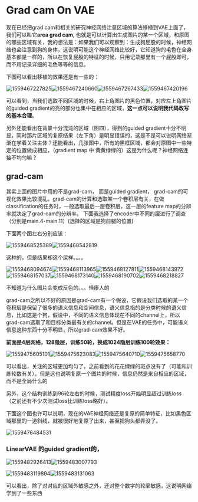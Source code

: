 # Grad cam On VAE

现在已经把grad cam和相关的研究神经网络注意区域的算法移植到VAE上面了，我们可以叫它**area grad cam**, 也就是可以计算出生成图片的某一个区域，和原图的哪些区域有关，我的想法是：如果我们可以观察到：生成狗屁股的时候，神经网络也会注意到狗的身体，这说明可能这个神经网络比较好，它知道狗的毛色在全身基本都是一样的，所以在恢复屁股的特征的时候，只用记录那里有一个屁股即可，而不用记录详细的毛色等等的信息。

下图可以看出移植的效果还是有一些的：

![1559467227825](./pics/1559467227825.png)![1559467240660](./pics/1559467240660.png)![1559467267433](./pics/1559467267433.png)![1559467420196](./pics/1559467420196.png)

可以看到，当我们选取不同区域的时候，右上角图片的黑色位置，对应左上角图片的guided gradient的亮的部分也集中在相应的区域，**这一点可以说明我代码改写的基本合理**。

另外还能看出在背景十分混沌的区域（图四），得到的guided gradient十分不明显，同时那片区域的复原结果（左下角）是明显错误的，这是不是可以说明网络渐渐在学着关注主体？还能看出，几张图中，所有的黑框区域，都会对原图中一些特定的位置做成相应，（gradient map 中 黄黄绿绿的）这是为什么呢？神经网络连接不均匀嘛？



## grad-cam

其实上面的图片中用的不是grad-cam， 而是guided gradient， grad-cam的可视化效果比较混乱。grad-cam的计算和选取某一个卷积层有关，在做classification的任务时，一般选取最后一层卷积层，这一层的feature map的分辨率就决定了grad-cam的分辨率。 下面我选择了encoder中不同的层进行了调查（分别是main.4-main.11）(选择的区域是狗前腿的位置)

下面两个图左右分别应该：

![1559468525389](./pics/1559468525389.png)![1559468542819](./pics/1559468542819.png)

这种的，但是结果却这个屎样。。。。

![1559468094674](./pics/1559468094674.png)![1559468113965](./pics/1559468113965.png)![1559468127811](./pics/1559468127811.png)![1559468143972](./pics/1559468143972.png)![1559468157037](./pics/1559468157037.png)![1559468173140](./pics/1559468173140.png)![1559468190702](./pics/1559468190702.png)![1559468218827](./pics/1559468218827.png)



不知道为什么图片会变成反色的。。。怪瘆人的

grad-cam之所以不好的原因是grad-cam有一个假设，它假设我们选取的某一个卷积层是保留了很多的语义信息和空间信息，语义信息指的是分类时候的语义信息，比如这是个狗，假设中，不同的语义信息体现在不同的channel上，所以grad-cam选取了和目标分类最有关的channel。但是在VAE的任务中，可能语义信息这种东西十分不明显，所以grad-cam效果不好。



**前面是4层网络，128隐层，训练50轮，换成1024隐层训练100轮效果：**

![1559475605101](./pics/1559475605101.png)![1559475623083](./pics/1559475623083.png)![1559475640710](./pics/1559475640710.png)![1559475658770](./pics/1559475658770.png)

可以看出，关注的区域更加均匀了，之前看到的花花绿绿的斑点没有了（可能和训练轮数有关）。但是这也说明复原一个图片的时候，信息仍然是来自相应的区域，而不是全局什么的

另外，这个结构训练到96轮左右的时候，测试精度loss开始明显超过训练loss（之前还有不少次测试loss比训练loss略好）。



下面这个图也许可以说明，现在的VAE神经网络还是复原的简单特征，比如黑色区域那里的一道斜线，就被很好地复原了出来，甚至把狗头都弄没了。

![1559476484531](./pics/1559476484531.png)


### LinearVAE 的guided gradient的，



![1559482926413](D:\yangcy\UNVjunior\CS385\PROJ2\CS385ML\explanation\docs\pics\1559482926413.png)![1559483007793](D:\yangcy\UNVjunior\CS385\PROJ2\CS385ML\explanation\docs\pics\1559483007793.png)

![1559483119894](D:\yangcy\UNVjunior\CS385\PROJ2\CS385ML\explanation\docs\pics\1559483119894.png)![1559483131063](D:\yangcy\UNVjunior\CS385\PROJ2\CS385ML\explanation\docs\pics\1559483131063.png)

可以看出，除了对对应的区域外敏感之外，还对整个数字的轮廓敏感，这说明网络学到了一些东西